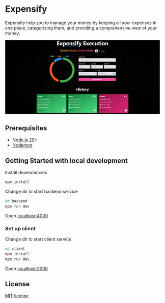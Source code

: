 # Expensify

Expensify help you to manage your money by keeping all your expenses in one place, categorizing them, and providing a comprehensive view of your money.

<div align="center">
<img src="./client/src/assets/expensify.png" alt="expensify">
</div>

## Prerequisites

- [Node.js 20+](https://adoptium.net/temurin/releases/?version=17)
- [Nodemon](https://www.npmjs.com/package/nodemon)

## Getting Started with local development

Install dependencies

```bash
npm install
```

Change dir to start backend service

```bash
cd backend
npm run dev
```

Open [localhost:4000](http://localhost:4000)

### Set up client

Change dir to start client service

```bash
cd client
npm install
npm run dev
```

Open [localhost:3000](http://localhost:3000)

## License

[MIT license](./LICENSE)

